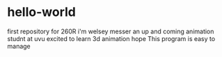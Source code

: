 # hello-world
first repository for 260R
i'm welsey messer an up and coming animation studnt at uvu excited to learn 3d animation
hope This program is easy to manage
